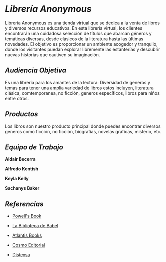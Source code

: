 # _Librería Anonymous_

Librería Anonymous es una tienda virtual que se dedica a la venta de libros y diversos recursos educativos. En esta librería virtual, los clientes encontrarán una cuidadosa selección de títulos que abarcan géneros y temáticas diversas, desde clásicos de la literatura hasta las últimas novedades. El objetivo es proporcionar un ambiente acogedor y tranquilo, donde los visitantes puedan explorar libremente las estanterías y descubrir nuevas historias que cautiven su imaginación.


## _Audiencia Objetiva_
Es una librería para los amantes de la lectura:
Diversidad de generos y temas para tener una amplia variedad de libros estos incluyen, literatura clásica, comtemporanea, no ficción, generos específicos, libros para niños entre otros.



## _Productos_
Los libros son nuestro producto principal donde puedes encontrar diversos generos como ficción, no ficción, biografías, novelas gráficas, misterio, etc.


## _Equipo de Trabajo_

**Aldair Becerra**

**Alfredo Kentish**

**Keyla Kelly**

**Sachanys Baker**


## _Referencias_

* [Powell's Book](https://www.powells.com/)

* [La Biblioteca de Babel](https://labibliotecadebabel.es/)

* [Atlantis Books](https://atlantisbooks.org/)

* [Cosmo Editorial](https://www.cosmoeditorial.com.pe/)

* [Distexsa](https://distexsa.com/)
